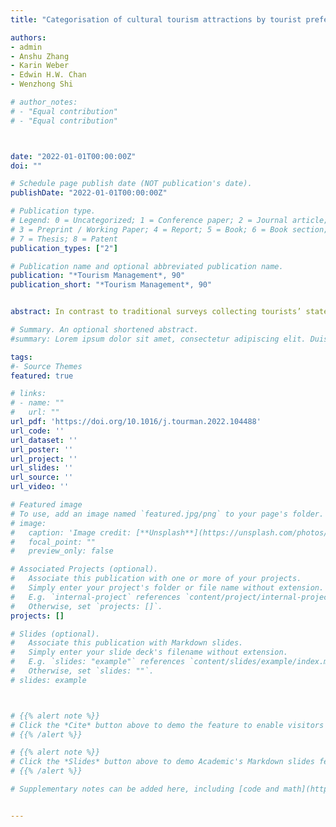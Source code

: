 ```yaml
---
title: "Categorisation of cultural tourism attractions by tourist preference using location-based social network data: The case of entral, Hong Kong"

authors:
- admin
- Anshu Zhang
- Karin Weber
- Edwin H.W. Chan
- Wenzhong Shi

# author_notes:
# - "Equal contribution"
# - "Equal contribution"



date: "2022-01-01T00:00:00Z"
doi: ""

# Schedule page publish date (NOT publication's date).
publishDate: "2022-01-01T00:00:00Z"

# Publication type.
# Legend: 0 = Uncategorized; 1 = Conference paper; 2 = Journal article;
# 3 = Preprint / Working Paper; 4 = Report; 5 = Book; 6 = Book section;
# 7 = Thesis; 8 = Patent
publication_types: ["2"]

# Publication name and optional abbreviated publication name.
publication: "*Tourism Management*, 90"
publication_short: "*Tourism Management*, 90"


abstract: In contrast to traditional surveys collecting tourists’ stated responses, location-based social network data provide information about tourists’ observed behaviours. This study proposes a methodology to categorise cultural tourism attractions based on tourists’ preferences detected by their citywide travel trajectories. It was applied to Central, a district in Hong Kong, by using Instagram data of tourists who geotagged certain attraction(s) in the study area from May 2018 to April 2020. Four categories were identified through cluster analysis, and a typology of cultural tourism attractions was proposed based on the importance of historical and contemporary features. The results show significant differences among the clusters and within Hong Kong’s short-haul markets. Japanese tourists prefer ‘Heritage centres’ and ‘Art galleries/Performance venues’ while tourists from Thailand prefer ‘Historic sites’ and ‘Street markets’. The study contributes an innovative approach to differentiate cultural tourism attractions, which is helpful in targeting potential tourists.

# Summary. An optional shortened abstract.
#summary: Lorem ipsum dolor sit amet, consectetur adipiscing elit. Duis posuere tellus ac convallis placerat. Proin tincidunt magna sed ex sollicitudin condimentum.

tags:
#- Source Themes
featured: true

# links:
# - name: ""
#   url: ""
url_pdf: 'https://doi.org/10.1016/j.tourman.2022.104488'
url_code: ''
url_dataset: ''
url_poster: ''
url_project: ''
url_slides: ''
url_source: ''
url_video: ''

# Featured image
# To use, add an image named `featured.jpg/png` to your page's folder. 
# image:
#   caption: 'Image credit: [**Unsplash**](https://unsplash.com/photos/jdD8gXaTZsc)'
#   focal_point: ""
#   preview_only: false

# Associated Projects (optional).
#   Associate this publication with one or more of your projects.
#   Simply enter your project's folder or file name without extension.
#   E.g. `internal-project` references `content/project/internal-project/index.md`.
#   Otherwise, set `projects: []`.
projects: []

# Slides (optional).
#   Associate this publication with Markdown slides.
#   Simply enter your slide deck's filename without extension.
#   E.g. `slides: "example"` references `content/slides/example/index.md`.
#   Otherwise, set `slides: ""`.
# slides: example



# {{% alert note %}}
# Click the *Cite* button above to demo the feature to enable visitors to import publication metadata into their reference management software.
# {{% /alert %}}

# {{% alert note %}}
# Click the *Slides* button above to demo Academic's Markdown slides feature.
# {{% /alert %}}

# Supplementary notes can be added here, including [code and math](https://sourcethemes.com/academic/docs/writing-markdown-latex/).


---
```



